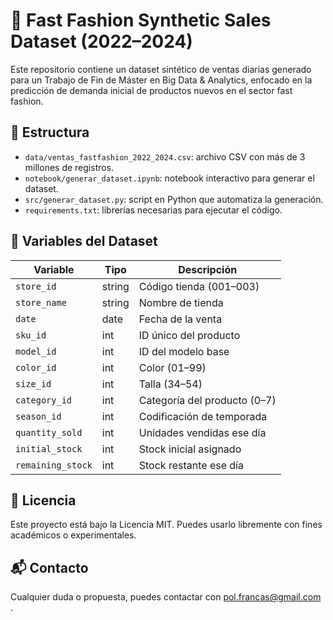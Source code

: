 # 🧵 Fast Fashion Synthetic Sales Dataset (2022–2024)

Este repositorio contiene un dataset sintético de ventas diarias generado para un Trabajo de Fin de Máster en Big Data & Analytics, enfocado en la predicción de demanda inicial de productos nuevos en el sector fast fashion.

## 📁 Estructura

- `data/ventas_fastfashion_2022_2024.csv`: archivo CSV con más de 3 millones de registros.
- `notebook/generar_dataset.ipynb`: notebook interactivo para generar el dataset.
- `src/generar_dataset.py`: script en Python que automatiza la generación.
- `requirements.txt`: librerías necesarias para ejecutar el código.

## 🧠 Variables del Dataset

| Variable          | Tipo     | Descripción |
|------------------|----------|-------------|
| `store_id`        | string   | Código tienda (001–003) |
| `store_name`      | string   | Nombre de tienda |
| `date`            | date     | Fecha de la venta |
| `sku_id`          | int      | ID único del producto |
| `model_id`        | int      | ID del modelo base |
| `color_id`        | int      | Color (01–99) |
| `size_id`         | int      | Talla (34–54) |
| `category_id`     | int      | Categoría del producto (0–7) |
| `season_id`       | int      | Codificación de temporada |
| `quantity_sold`   | int      | Unidades vendidas ese día |
| `initial_stock`   | int      | Stock inicial asignado |
| `remaining_stock` | int      | Stock restante ese día |

## 📄 Licencia

Este proyecto está bajo la Licencia MIT. Puedes usarlo libremente con fines académicos o experimentales.

## 📬 Contacto

Cualquier duda o propuesta, puedes contactar con pol.francas@gmail.com .
